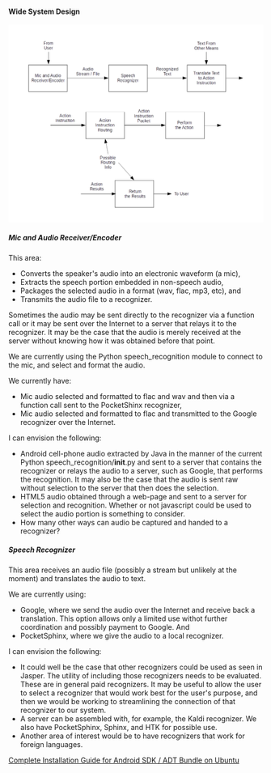 #### Wide System Design

![System Chart](system_chart.png)

##### Mic and Audio Receiver/Encoder

This area:

* Converts the speaker's audio into an electronic waveform (a mic),
* Extracts the speech portion embedded in non-speech audio,
* Packages the selected audio in a format (wav, flac, mp3, etc), and
* Transmits the audio file to a recognizer.

Sometimes the audio may be sent directly to the recognizer via a function call or it may be sent over the Internet to a server that relays it to the recognizer. It may be the case that the audio is merely received at the server without knowing how it was obtained before that point.

We are currently using the Python speech_recognition module to connect to the mic, and select and format the audio.

We currently have:

* Mic audio selected and formatted to flac and wav and then via a function call sent to the PocketShinx recognizer,
* Mic audio selected and formatted to flac and transmitted to the Google recognizer over the Internet.

I can envision the following:

* Android cell-phone audio extracted by Java in the manner of the current Python speech_recognition/__init__.py and sent to a server that contains the recognizer or relays the audio to a server, such as Google, that performs the recognition. It may also be the case that the audio is sent raw without selection to the server that then does the selection.
* HTML5 audio obtained through a web-page and sent to a server for selection and recognition. Whether or not javascript could be used to select the audio portion is something to consider.
* How many other ways can audio be captured and handed to a recognizer?

##### Speech Recognizer

This area receives an audio file (possibly a stream but unlikely at the moment) and translates the audio to text.

We are currently using:

* Google, where we send the audio over the Internet and receive back a translation. This option allows only a limited use withot further coordination and possibly payment to Google. And
* PocketSphinx, where we give the audio to a local recognizer.

I can envision the following:

* It could well be the case that other recognizers could be used as seen in Jasper. The utility of including those recognizers needs to be evaluated. These are in general paid recognizers. It may be useful to allow the user to select a recognizer that would work best for the user's purpose, and then we would be working to streamlining the connection of that recognizer to our system.
* A server can be assembled with, for example, the Kaldi recognizer. We also have PocketSphinx, Sphinx, and HTK for possible use.
* Another area of interest would be to have recognizers that work for foreign languages.


[Complete Installation Guide for Android SDK / ADT Bundle on Ubuntu](http://askubuntu.com/questions/318246/complete-installation-guide-for-android-sdk-adt-bundle-on-ubuntu)
